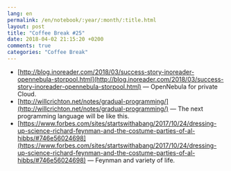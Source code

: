 ```yaml
---
lang: en
permalink: /en/notebook/:year/:month/:title.html
layout: post
title: "Coffee Break #25"
date: 2018-04-02 21:15:20 +0200
comments: true
categories: "Coffee Break"
---
```


- [http://blog.inoreader.com/2018/03/success-story-inoreader-opennebula-storpool.html](http://blog.inoreader.com/2018/03/success-story-inoreader-opennebula-storpool.html) &mdash; OpenNebula for private Cloud.
- [http://willcrichton.net/notes/gradual-programming/](http://willcrichton.net/notes/gradual-programming/) &mdash; The next programming language will be like this.
- [https://www.forbes.com/sites/startswithabang/2017/10/24/dressing-up-science-richard-feynman-and-the-costume-parties-of-al-hibbs/#746e56024698](https://www.forbes.com/sites/startswithabang/2017/10/24/dressing-up-science-richard-feynman-and-the-costume-parties-of-al-hibbs/#746e56024698) &mdash; Feynman and variety of life.
